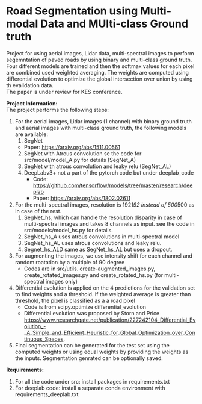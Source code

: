 # Road Segmentation using Multi-modal Data and MUlti-class Ground truth
Project for using aerial images, Lidar data, multi-spectral images to perform segemntation of paved roads by using binary and multi-class ground truth. Four different models are trained and then the softmax values for each pixel are combined used weighted averaging. The weights are computed using differential evolution to optimize the global intersection over union by using th evalidation data.  
The paper is under review for KES conference.  

**Project Information:**  
The project performs the following steps:  

1.  For the aerial images, Lidar images (1 channel) with binary ground truth and aerial images with multi-class ground truth, the following models are available:  
    1.  SegNet  
	*  Paper: https://arxiv.org/abs/1511.00561  
    2.  SegNet with Atrous convolution se the code for src/model/model\_A.py for details (SegNet\_A)  
    3.  SegNet with atrous convolution and leaky relu (SegNet\_AL)  
    4.  DeepLabv3+ not a part of the pytorch code but under deeplab\_code  
        *  Code: https://github.com/tensorflow/models/tree/master/research/deeplab  
        *  Paper: https://arxiv.org/abs/1802.02611  
2.  For the multi-spectral images, resolution is 192*192 instead of 500*500 as in case of the rest.  
    1.  SegNet\_hs, which can handle the resolution disparity in case of multi-spectral images and takes 8 channels as input. see the code in src/models/model\_hs.py for details.  
    2.  SegNet\_hs\_A uses atrous convolutions in multi-spectral model  
    3.  SegNet\_hs\_AL uses atrous convolutions and leaky relu.  
    4.  Segnet\_hs\_ALD same as SegNet\_hs\_AL but uses a dropout.  
3.  For augmenting the images, we use intensity shift for each channel and random roatation by a multiple of 90 degree  
    *  Codes are in src/utils. create-augmented\_images.py, create\_rotated\_images.py and create\_rotated\_hs.py (for multi-spectral images only)  
4.  Differential evolution is applied on the 4 predictions for the validation set to find weights and a threshold. If the weighted average is greater than threshold, the pixel is classified as a a road pixel  
    *  Code is from scipy.optimize differential_evolution  
    *  Differential evolution was proposed by Storn and Price https://www.researchgate.net/publication/227242104_Differential_Evolution_-_A_Simple_and_Efficient_Heuristic_for_Global_Optimization_over_Continuous_Spaces.  
5.  Final segmentation can be generated for the test set using the computed weights or using equal weights by providing the weights as the inputs. Segmentation genrated can be optionally saved.  

**Requirements:**  

1.  For all the code under src: install packages in requirements.txt  
2.  For deeplab code: install a separate conda environment with requirements\_deeplab.txt  

